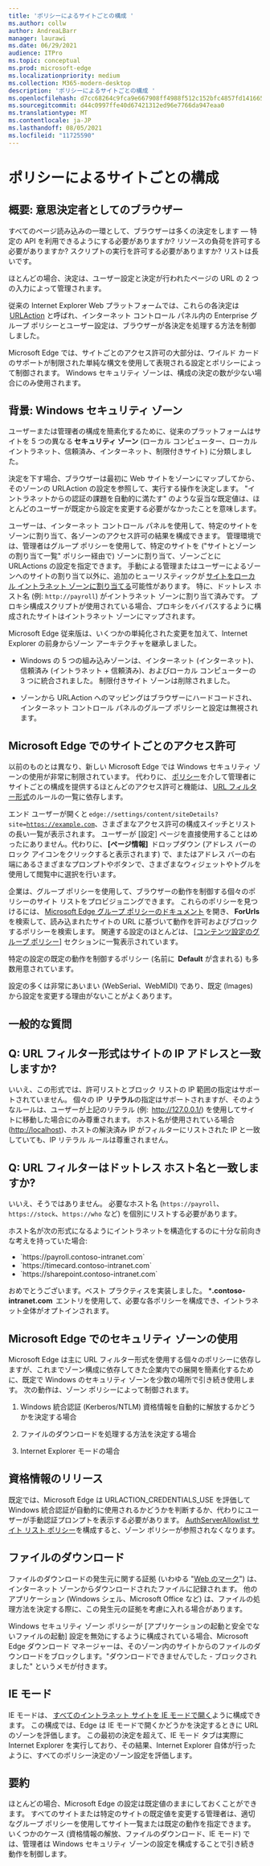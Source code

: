 ```yaml
---
title: 'ポリシーによるサイトごとの構成 '
ms.author: collw
author: AndreaLBarr
manager: laurawi
ms.date: 06/29/2021
audience: ITPro
ms.topic: conceptual
ms.prod: microsoft-edge
ms.localizationpriority: medium
ms.collection: M365-modern-desktop
description: 'ポリシーによるサイトごとの構成 '
ms.openlocfilehash: d7cc68264c9fca9e667908ff4988f512c152bfc4857fd14166519fb3eb337a5a
ms.sourcegitcommit: d44c0997ffe40d67421312ed96e7766da947eaa0
ms.translationtype: MT
ms.contentlocale: ja-JP
ms.lasthandoff: 08/05/2021
ms.locfileid: "11725590"
---
```

# <a name="persite-configuration-by-policy"></a>ポリシーによるサイトごとの構成

## <a name="introduction-browsers-as-decision-makers"></a>概要: 意思決定者としてのブラウザー

すべてのページ読み込みの一環として、ブラウザーは多くの決定をします — 特定の API を利用できるようにする必要がありますか? リソースの負荷を許可する必要がありますか? スクリプトの実行を許可する必要がありますか? リストは長いです。

ほとんどの場合、決定は、ユーザー設定と決定が行われたページの URL の 2 つの入力によって管理されます。

従来の Internet Explorer Web プラットフォームでは、これらの各決定は  [URLAction](/previous-versions/windows/internet-explorer/ie-developer/platform-apis/ms537178%28v%3dvs.85%29) と呼ばれ、インターネット コントロール パネル内の Enterprise グループ ポリシーとユーザー設定は、ブラウザーが各決定を処理する方法を制御しました。  

Microsoft Edge では、サイトごとのアクセス許可の大部分は、ワイルド カードのサポートが制限された単純な構文を使用して表現される設定とポリシーによって制御されます。 Windows セキュリティ ゾーンは、構成の決定の数が少ない場合にのみ使用されます。

## <a name="background-windows-security-zones"></a>背景: Windows セキュリティ ゾーン

ユーザーまたは管理者の構成を簡素化するために、従来のプラットフォームはサイトを 5 つの異なる **セキュリティ ゾーン** (ローカル コンピューター、ローカル イントラネット、信頼済み、インターネット、制限付きサイト) に分類しました。

決定を下す場合、ブラウザーは最初に Web サイトをゾーンにマップしてから、そのゾーンの URLAction の設定を参照して、実行する操作を決定します。 "イントラネットからの認証の課題を自動的に満たす" のような妥当な既定値は、ほとんどのユーザーが既定から設定を変更する必要がなかったことを意味します。

ユーザーは、インターネット コントロール パネルを使用して、特定のサイトをゾーンに割り当て、各ゾーンのアクセス許可の結果を構成できます。 管理環境では、管理者はグループ ポリシーを使用して、特定のサイトを ("サイトとゾーンの割り当て一覧" ポリシー経由で) ゾーンに割り当て、ゾーンごとに URLActions の設定を指定できます。 手動による管理またはユーザーによるゾーンへのサイトの割り当て以外に、追加のヒューリスティックが [サイトをローカル イントラネット ゾーンに割り当てる](/archive/blogs/ieinternals/the-intranet-zone)可能性があります。 特に、ドットレス ホスト名 (例: `http://payroll`) がイントラネット ゾーンに割り当て済みです。 プロキシ構成スクリプトが使用されている場合、プロキシをバイパスするように構成されたサイトはイントラネット ゾーンにマップされます。

Microsoft Edge 従来版は、いくつかの単純化された変更を加えて、Internet Explorer の前身からゾーン アーキテクチャを継承しました。

- Windows の 5 つの組み込みゾーンは、インターネット (インターネット)、信頼済み (イントラネット + 信頼済み)、およびローカル コンピューターの 3 つに統合されました。 制限付きサイト ゾーンは削除されました。

- ゾーンから URLAction へのマッピングはブラウザーにハードコードされ、インターネット コントロール パネルのグループ ポリシーと設定は無視されます。

## <a name="per-site-permissions-in-the-microsoft-edge"></a>Microsoft Edge でのサイトごとのアクセス許可

以前のものとは異なり、新しい Microsoft Edge では Windows セキュリティ ゾーンの使用が非常に制限されています。 代わりに、 [ポリシー](/deployedge/microsoft-edge-policies)を介して管理者にサイトごとの構成を提供するほとんどのアクセス許可と機能は、 [URL フィルター形式](/DeployEdge/edge-learnmmore-url-list-filter%20format)のルールの一覧に依存します。

エンド ユーザーが開くと <code>edge://settings/content/siteDetails?site=https://example.com</code>、さまざまなアクセス許可の構成スイッチとリストの長い一覧が表示されます。 ユーザーが [設定] ページを直接使用することはめったにありません。代わりに、 **[ページ情報]**  ドロップダウン (アドレス バーのロック アイコンをクリックすると表示されます) で、またはアドレス バーの右端にあるさまざまなプロンプトやボタンで、さまざまなウィジェットやトグルを使用して閲覧中に選択を行います。

企業は、グループ ポリシーを使用して、ブラウザーの動作を制御する個々のポリシーのサイト リストをプロビジョニングできます。 これらのポリシーを見つけるには、 [Microsoft Edge グループ ポリシーのドキュメント](/deployedge/microsoft-edge-policies) を開き、 **ForUrls**  を検索して、読み込まれたサイトの URL に基づいて動作を許可およびブロックするポリシーを検索します。 関連する設定のほとんどは、 [[コンテンツ設定のグループ ポリシー]](/deployedge/microsoft-edge-policies#content-settings) セクションに一覧表示されています。

特定の設定の既定の動作を制御するポリシー (名前に  **Default** が含まれる) も多数用意されています。

設定の多くは非常にあいまい (WebSerial、WebMIDI) であり、既定 (Images) から設定を変更する理由がないことがよくあります。

## <a name="common-questions"></a>一般的な質問

## <a name="q-can-the-url-filter-format-match-on-a-sites-ip-address"></a>Q: URL フィルター形式はサイトの IP アドレスと一致しますか?

いいえ、この形式では、許可リストとブロック リストの IP 範囲の指定はサポートされていません。 個々の IP  **リテラル**の指定はサポートされますが、そのようなルールは、ユーザーが上記のリテラル (例:  <http://127.0.0.1/>) を使用してサイトに移動した場合にのみ尊重されます。 ホスト名が使用されている場合 (<http://localhost>)、ホストの解決済み IP がフィルターにリストされた IP と一致していても、IP リテラル ルールは尊重されません。

## <a name="q-can-url-filters-matchjustdotless-host-names"></a>Q: URL フィルターはドットレス ホスト名と一致しますか?

いいえ、そうではありません。 必要なホスト名 (`https://payroll`、`https://stock`、`https://who` など) を個別にリストする必要があります。

ホスト名が次の形式になるようにイントラネットを構造化するのに十分な前向きな考えを持っていた場合:

- <div style="display: inline">`https://payroll.contoso-intranet.com`</div>

- <div style="display: inline">`https://timecard.contoso-intranet.com`</div>

- <div style="display: inline">`https://sharepoint.contoso-intranet.com`</div>

おめでとうございます。ベスト プラクティスを実装しました。 ***.contoso-intranet.com**  エントリを使用して、必要な各ポリシーを構成でき、イントラネット全体がオプトインされます。

## <a name="use-of-security-zones-inthe-microsoft-edge"></a>Microsoft Edge でのセキュリティ ゾーンの使用

Microsoft Edge は主に URL フィルター形式を使用する個々のポリシーに依存しますが、これまでゾーン構成に依存してきた企業内での展開を簡素化するために、既定で Windows のセキュリティ ゾーンを少数の場所で引き続き使用します。 次の動作は、ゾーン ポリシーによって制御されます。

1. Windows 統合認証 (Kerberos/NTLM) 資格情報を自動的に解放するかどうかを決定する場合

2. ファイルのダウンロードを処理する方法を決定する場合

3. Internet Explorer モードの場合

## <a name="credential-release"></a>資格情報のリリース

既定では、Microsoft Edge は URLACTION_CREDENTIALS_USE を評価して Windows 統合認証が自動的に使用されるかどうかを判断するか、代わりにユーザーが手動認証プロンプトを表示する必要があります。 [AuthServerAllowlist サイト リスト ポリシー](/deployedge/microsoft-edge-policies#authserverallowlist)を構成すると、ゾーン ポリシーが参照されなくなります。

## <a name="file-downloads"></a>ファイルのダウンロード

ファイルのダウンロードの発生元に関する証拠 (いわゆる "[Web のマーク](https://textslashplain.com/2016/04/04/downloads-and-the-mark-of-the-web/)") は、インターネット ゾーンからダウンロードされたファイルに記録されます。 他のアプリケーション (Windows シェル、Microsoft Office など) は、ファイルの処理方法を決定する際に、この発生元の証拠を考慮に入れる場合があります。

Windows セキュリティ ゾーン ポリシーが [アプリケーションの起動と安全でないファイルの起動] 設定を無効にするように構成されている場合、Microsoft Edge ダウンロード マネージャーは、そのゾーン内のサイトからのファイルのダウンロードをブロックします。"ダウンロードできませんでした - ブロックされました" というメモが付きます。  

## <a name="ie-mode"></a>IE モード

IE モードは、 [すべてのイントラネット サイトを IE モードで開く](/deployedge/edge-ie-mode#configure-all-intranet-sites)ように構成できます。 この構成では、Edge は IE モードで開くかどうかを決定するときに URL のゾーンを評価します。 この最初の決定を超えて、IE モード タブは実際に Internet Explorer を実行しており、その結果、Internet Explorer 自体が行ったように、すべてのポリシー決定のゾーン設定を評価します。

## <a name="summary"></a>要約

ほとんどの場合、Microsoft Edge の設定は既定値のままにしておくことができます。 すべてのサイトまたは特定のサイトの既定値を変更する管理者は、適切なグループ ポリシーを使用してサイト一覧または既定の動作を指定できます。 いくつかのケース (資格情報の解放、ファイルのダウンロード、IE モード) では、管理者は Windows セキュリティ ゾーンの設定を構成することで引き続き動作を制御します。
